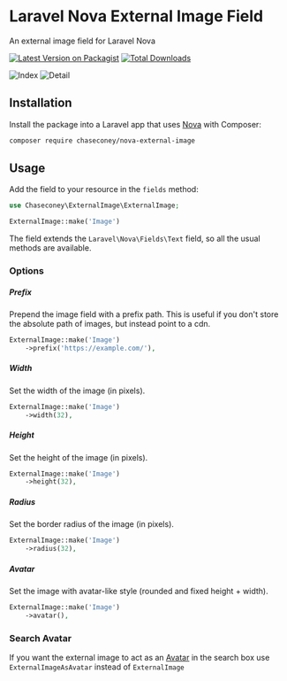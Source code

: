 # Laravel Nova External Image Field

An external image field for Laravel Nova

[![Latest Version on Packagist](https://img.shields.io/packagist/v/chaseconey/nova-external-image.svg?style=flat-square)](https://packagist.org/packages/chaseconey/nova-external-image)
[![Total Downloads](https://img.shields.io/packagist/dt/chaseconey/nova-external-image.svg?style=flat-square)](https://packagist.org/packages/chaseconey/nova-external-image)

![Index](https://raw.githubusercontent.com/chaseconey/nova-external-image/master/screenshots/index-ss.png)
![Detail](https://raw.githubusercontent.com/chaseconey/nova-external-image/master/screenshots/detail-ss.png)

## Installation

Install the package into a Laravel app that uses [Nova](https://nova.laravel.com) with Composer:

```bash
composer require chaseconey/nova-external-image
```

## Usage

Add the field to your resource in the `fields` method:

```php
use Chaseconey\ExternalImage\ExternalImage;

ExternalImage::make('Image')
```

The field extends the `Laravel\Nova\Fields\Text` field, so all the usual methods are available.

### Options

##### Prefix

Prepend the image field with a prefix path. This is useful if you don't store the absolute path of images, but instead point to a cdn.

```php
ExternalImage::make('Image')
    ->prefix('https://example.com/'),
```

##### Width

Set the width of the image  (in pixels).

```php
ExternalImage::make('Image')
    ->width(32),
```

##### Height

Set the height of the image (in pixels).

```php
ExternalImage::make('Image')
    ->height(32),
```

##### Radius

Set the border radius of the image (in pixels).

```php
ExternalImage::make('Image')
    ->radius(32),
```

##### Avatar

Set the image with avatar-like style (rounded and fixed height + width).

```php
ExternalImage::make('Image')
    ->avatar(),
```

### Search Avatar

If you want the external image to act as an [Avatar](https://nova.laravel.com/docs/2.0/resources/fields.html#avatar-field) in the search box use `ExternalImageAsAvatar` instead of `ExternalImage`
